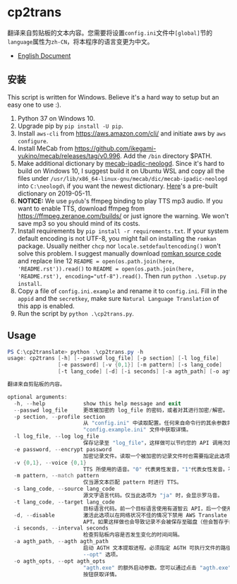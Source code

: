 # cp2trans
翻译来自剪贴板的文本内容。您需要将设置`config.ini`文件中`[global]`节的`language`属性为`zh-CN`，将本程序的语言变更为中文。

- [English Document](README.md)

## 安装
This script is written for Windows. Believe it's a hard way to setup but an easy one to use :).

1. Python 37 on Windows 10.
2. Upgrade pip by `pip install -U pip`.
3. Install `aws-cli` from <https://aws.amazon.com/cli/> and initiate aws by `aws configure`.
4. Install MeCab from <https://github.com/ikegami-yukino/mecab/releases/tag/v0.996>. Add the `/bin` directory $PATH.
5. Make additional dictionary by [mecab-ipadic-neologd](https://github.com/neologd/mecab-ipadic-neologd).
 Since it's hard to build on Windows 10, I suggest build it on Ubuntu WSL and copy all the files under
 `/usr/lib/x86_64-linux-gnu/mecab/dic/mecab-ipadic-neologd` into `C:\neologd\` if you want the newest dictionary.
 [Here](neologd/)'s a pre-built dictionary on 2019-05-11.
6. **NOTICE:** We use `pydub`'s ffmpeg binding to play TTS mp3 audio. If you want to enable TTS, download ffmpeg from
 <https://ffmpeg.zeranoe.com/builds/> or just ignore the warning. We won't save mp3 so you should mind of its costs.
7. Install requirements by `pip install -r requirements.txt`. If your system default encoding is not UTF-8, you might
 fail on installing the `romkan` package. Usually neither `chcp` nor `locale.setdefaultencoding()` won't solve this
 problem. I suggest manually download [romkan source code](https://github.com/soimort/python-romkan) and replace line 12
 `README = open(os.path.join(here, 'README.rst')).read()` to
 `README = open(os.path.join(here, 'README.rst'), encoding="utf-8").read()`. Then run `python .\setup.py install`.
8. Copy a file of `config.ini.example` and rename it to `config.ini`. Fill in the `appid` and the `secretkey`, make sure
 `Natural Language Translation` of this app is enabled.
9. Run the script by `python .\cp2trans.py`.

## Usage

```powershell
PS C:\cp2translate> python .\cp2trans.py -h
usage: cp2trans [-h] [--passwd log_file] [-p section] [-l log_file]
                [-e password] [-v {0,1}] [-m pattern] [-s lang_code]
                [-t lang_code] [-d] [-i seconds] [-a agth_path] [-o agth_opts]

翻译来自剪贴板的内容。

optional arguments:
  -h, --help            show this help message and exit
  --passwd log_file     更改被加密的 log_file 的密码，或者对其进行加密/解密。
  -p section, --profile section
                        从 "config.ini" 中读取配置。任何来自命令行的其余参数将会被覆盖。您可以在
                        "config.example.ini" 文件中获取详情。
  -l log_file, --log log_file
                        保存记录至 "log_file"，这样做可以节约您的 API 调用次数。
  -e password, --encrypt password
                        加密记录文件。读取一个被加密的记录文件时也需要指定此选项。
  -v {0,1}, --voice {0,1}
                        TTS 所使用的语音。"0" 代表男性发音，"1"代表女性发音。不设置此选项则不会启用 TTS 功能。
  -m pattern, --match pattern
                        仅当源文本匹配 pattern 时进行 TTS。
  -s lang_code, --source lang_code
                        源文字语言代码。仅当此选项为 "ja" 时，会显示罗马音。
  -t lang_code, --target lang_code
                        目标语言代码。前一个目标语言使用有道智云 API，后一个使用 AWS Translate API。
  -d, --disable         激活此选项以在网络状况不佳的情况下禁用 AWS Translate
                        APT。如果这样做也会导致记录不会被保存至磁盘（但会暂存于内存）。
  -i seconds, --interval seconds
                        检查剪贴板内容是否发生变化的时间间隔。
  -a agth_path, --agth agth_path
                        启动 AGTH 文本提取进程。必须指定 AGTH 可执行文件的路径。您很可能需要同时指定 "-o,
                        --opt" 选项。
  -o agth_opts, --opt agth_opts
                        "agth.exe" 的额外启动参数。您可以通过点击 "agth.exe" 程序窗口的 "help"
                        按钮获取详情。
```
